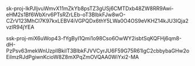 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

ssk-proj-miX6uWop43-fYgByI1Qmi1o98Cso6OwWY2isbtSqKQFHj6qm8-dH-PzPsv63mekWnUzplIBkilT3BlbkFJVVCyrJU6F59G75R61lgC2cbbybaGHw2oEilmzRJdPgiwnKcioW8Z8mXPqZmOVQAA0WiYxi2-MA
